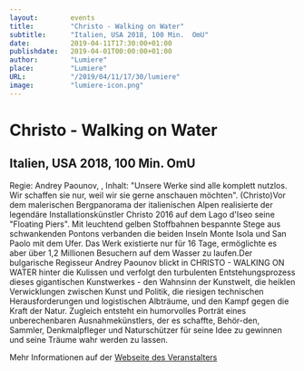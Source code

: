 ```yaml
---
layout:        events
title:         "Christo - Walking on Water"
subtitle:      "Italien, USA 2018, 100 Min.  OmU"
date:          2019-04-11T17:30:00+01:00
publishdate:   2019-04-01T00:00:00+01:00
author:        "Lumiere"
place:         "Lumiere"
URL:           "/2019/04/11/17/30/lumiere"
image:         "lumiere-icon.png"
---
```


Christo - Walking on Water
===========

Italien, USA 2018, 100 Min.  OmU
-----------

Regie: Andrey Paounov, , Inhalt: "Unsere Werke sind alle komplett nutzlos. Wir schaffen sie nur, weil wir sie gerne anschauen möchten". (Christo)Vor dem malerischen Bergpanorama der italienischen Alpen realisierte der legendäre Installationskünstler Christo 2016 auf dem Lago d'Iseo seine "Floating Piers". Mit leuchtend gelben Stoffbahnen bespannte Stege aus schwankenden Pontons verbanden die beiden Inseln Monte Isola und San Paolo mit dem Ufer. Das Werk existierte nur für 16 Tage, ermöglichte es aber über 1,2 Millionen Besuchern auf dem Wasser zu laufen.Der bulgarische Regisseur Andrey Paounov blickt in CHRISTO - WALKING ON WATER hinter die Kulissen und verfolgt den turbulenten Entstehungsprozess dieses gigantischen Kunstwerkes - den Wahnsinn der Kunstwelt, die heiklen Verwicklungen zwischen Kunst und Politik, die riesigen technischen Herausforderungen und logistischen Albträume, und den Kampf gegen die Kraft der Natur. Zugleich entsteht ein humorvolles Porträt eines unberechenbaren Ausnahmekünstlers, der es schaffte, Behör-den, Sammler, Denkmalpfleger und Naturschützer für seine Idee zu gewinnen und seine Träume wahr werden zu lassen.

Mehr Informationen auf der [Webseite des Veranstalters](http://www.lumiere.de/19/04/christo.htm)
